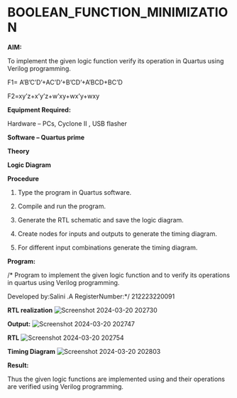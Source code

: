 # BOOLEAN_FUNCTION_MINIMIZATION

**AIM:**

To implement the given logic function verify its operation in Quartus using Verilog programming.

F1= A’B’C’D’+AC’D’+B’CD’+A’BCD+BC’D 

F2=xy’z+x’y’z+w’xy+wx’y+wxy

**Equipment Required:**

Hardware – PCs, Cyclone II , USB flasher

**Software – Quartus prime**

**Theory**

**Logic Diagram**

**Procedure**

1.	Type the program in Quartus software.

2.	Compile and run the program.

3.	Generate the RTL schematic and save the logic diagram.

4.	Create nodes for inputs and outputs to generate the timing diagram.

5.	For different input combinations generate the timing diagram.


**Program:**

/* Program to implement the given logic function and to verify its operations in quartus using Verilog programming. 

Developed by:Salini .A RegisterNumber:*/ 212223220091


**RTL realization**
![Screenshot 2024-03-20 202730](https://github.com/salinianbzhgan/BOOLEAN_FUNCTION_MINIMIZATION/assets/145742862/8c3a8126-ff4c-4327-a815-fe839b9612b2)

**Output:**
![Screenshot 2024-03-20 202747](https://github.com/salinianbzhgan/BOOLEAN_FUNCTION_MINIMIZATION/assets/145742862/43eecb59-50db-4625-a740-4868eaa402d7)

**RTL**
![Screenshot 2024-03-20 202754](https://github.com/salinianbzhgan/BOOLEAN_FUNCTION_MINIMIZATION/assets/145742862/bae49e4d-aa75-4adc-be4d-addc6533d1b3)

**Timing Diagram**
![Screenshot 2024-03-20 202803](https://github.com/salinianbzhgan/BOOLEAN_FUNCTION_MINIMIZATION/assets/145742862/43b59338-a714-48c5-ab7f-88f91f9a484c)


**Result:**

Thus the given logic functions are implemented using and their operations are verified using Verilog programming.

